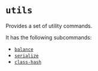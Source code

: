 # `utils`
Provides a set of utility commands.

It has the following subcommands:
* [`balance`](./balance.md)
* [`serialize`](./serialize.md)
* [`class-hash`](./class_hash.md)
